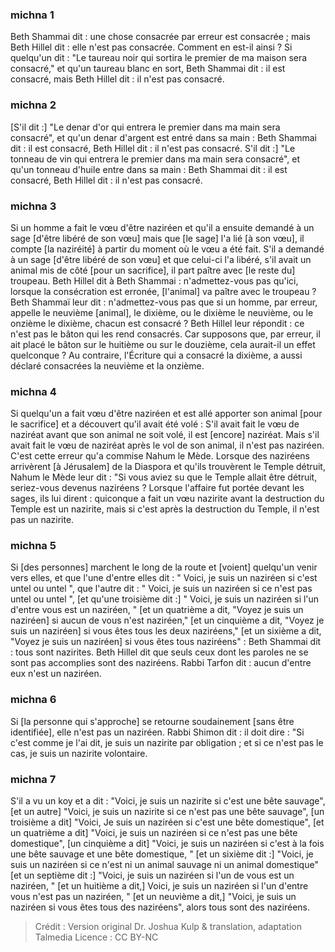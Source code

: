 
### michna 1
Beth Shammai dit : une chose consacrée par erreur est consacrée ; mais Beth Hillel dit : elle n'est pas consacrée. Comment en est-il ainsi ? Si quelqu'un dit : "Le taureau noir qui sortira le premier de ma maison sera consacré," et qu'un taureau blanc en sort, Beth Shammai dit : il est consacré, mais Beth Hillel dit : il n'est pas consacré.

### michna 2
[S'il dit :] "Le denar d'or qui entrera le premier dans ma main sera consacré", et qu'un denar d'argent est entré dans sa main : Beth Shammai dit : il est consacré, Beth Hillel dit : il n'est pas consacré. S'il dit :] "Le tonneau de vin qui entrera le premier dans ma main sera consacré", et qu'un tonneau d'huile entre dans sa main : Beth Shammai dit : il est consacré, Beth Hillel dit : il n'est pas consacré.

### michna 3
Si un homme a fait le vœu d'être naziréen et qu'il a ensuite demandé à un sage [d'être libéré de son vœu] mais que [le sage] l'a lié [à son vœu], il compte [la naziréité] à partir du moment où le vœu a été fait. S'il a demandé à un sage [d'être libéré de son vœu] et que celui-ci l'a libéré, s'il avait un animal mis de côté [pour un sacrifice], il part paître avec [le reste du] troupeau. Beth Hillel dit à Beth Shammai : n'admettez-vous pas qu'ici, lorsque la consécration est erronée, [l'animal] va paître avec le troupeau ? Beth Shammaï leur dit : n'admettez-vous pas que si un homme, par erreur, appelle le neuvième [animal], le dixième, ou le dixième le neuvième, ou le onzième le dixième, chacun est consacré ? Beth Hillel leur répondit : ce n'est pas le bâton qui les rend consacrés.  Car supposons que, par erreur, il ait placé le bâton sur le huitième ou sur le douzième, cela aurait-il un effet quelconque ?  Au contraire, l'Écriture qui a consacré la dixième, a aussi déclaré consacrées la neuvième et la onzième.

### michna 4
Si quelqu'un a fait vœu d'être naziréen et est allé apporter son animal [pour le sacrifice] et a découvert qu'il avait été volé : S'il avait fait le vœu de naziréat avant que son animal ne soit volé, il est [encore] naziréat. Mais s'il avait fait le vœu de naziréat après le vol de son animal, il n'est pas naziréen. C'est cette erreur qu'a commise Nahum le Mède. Lorsque des naziréens arrivèrent [à Jérusalem] de la Diaspora et qu'ils trouvèrent le Temple détruit, Nahum le Mède leur dit : "Si vous aviez su que le Temple allait être détruit, seriez-vous devenus naziréens ?  Lorsque l'affaire fut portée devant les sages, ils lui dirent : quiconque a fait un vœu nazirite avant la destruction du Temple est un nazirite, mais si c'est après la destruction du Temple, il n'est pas un nazirite.

### michna 5
Si [des personnes] marchent le long de la route et [voient] quelqu'un venir vers elles, et que l'une d'entre elles dit : " Voici, je suis un naziréen si c'est untel ou untel ", que l'autre dit : " Voici, je suis un naziréen si ce n'est pas untel ou untel ", [et qu'une troisième dit :] " Voici, je suis un naziréen si l'un d'entre vous est un naziréen, " [et un quatrième a dit, "Voyez je suis un naziréen] si aucun de vous n'est naziréen," [et un cinquième a dit, "Voyez je suis un naziréen] si vous êtes tous les deux naziréens," [et un sixième a dit, "Voyez je suis un naziréen] si vous êtes tous naziréens" : Beth Shammai dit : tous sont nazirites. Beth Hillel dit que seuls ceux dont les paroles ne se sont pas accomplies sont des naziréens. Rabbi Tarfon dit : aucun d'entre eux n'est un naziréen.

### michna 6
Si [la personne qui s'approche] se retourne soudainement [sans être identifiée], elle n'est pas un naziréen. Rabbi Shimon dit : il doit dire : "Si c'est comme je l'ai dit, je suis un nazirite par obligation ; et si ce n'est pas le cas, je suis un nazirite volontaire.

### michna 7
S'il a vu un koy et a dit : "Voici, je suis un nazirite si c'est une bête sauvage", [et un autre] "Voici, je suis un nazirite si ce n'est pas une bête sauvage", [un troisième a dit] "Voici, Je suis un naziréen si c'est une bête domestique", [et un quatrième a dit] "Voici, je suis un naziréen si ce n'est pas une bête domestique", [un cinquième a dit] "Voici, je suis un naziréen si c'est à la fois une bête sauvage et une bête domestique, " [et un sixième dit :] "Voici, je suis un naziréen si ce n'est ni un animal sauvage ni un animal domestique"[et un septième dit :] "Voici, je suis un naziréen si l'un de vous est un naziréen, " [et un huitième a dit,] Voici, je suis un naziréen si l'un d'entre vous n'est pas un naziréen, " [et un neuvième a dit,] "Voici, je suis un naziréen si vous êtes tous des naziréens", alors tous sont des naziréens.

>Crédit : Version original Dr. Joshua Kulp & translation, adaptation Talmedia
>Licence : CC BY-NC